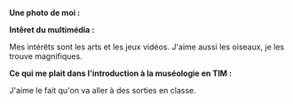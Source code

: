 **Une photo de moi :**

**Intêret du multimédia :**

Mes intérêts sont les arts et les jeux vidéos. J'aime aussi les oiseaux, je les trouve magnifiques.

**Ce qui me plait dans l'introduction à la muséologie en TIM :**

J'aime le fait qu'on va aller à des sorties en classe.
